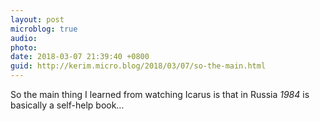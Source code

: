 ```yaml
---
layout: post
microblog: true
audio: 
photo: 
date: 2018-03-07 21:39:40 +0800
guid: http://kerim.micro.blog/2018/03/07/so-the-main.html
---
```

So the main thing I learned from watching Icarus is that in Russia _1984_ is basically a self-help book…
